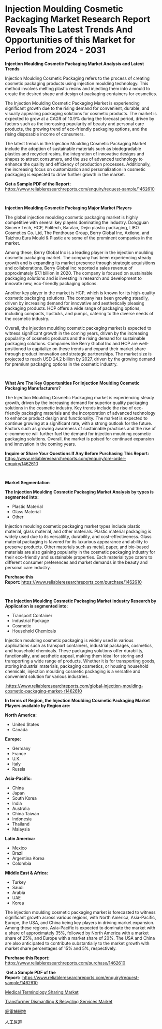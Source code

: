 <p><h1>Injection Moulding Cosmetic Packaging Market Research Report Reveals The Latest Trends And Opportunities of this Market for Period from 2024 - 2031</h1></p><p><strong>Injection Moulding Cosmetic Packaging Market Analysis and Latest Trends</strong></p>
<p><p>Injection Moulding Cosmetic Packaging refers to the process of creating cosmetic packaging products using injection moulding technology. This method involves melting plastic resins and injecting them into a mould to create the desired shape and design of packaging containers for cosmetics.</p><p>The Injection Moulding Cosmetic Packaging Market is experiencing significant growth due to the rising demand for convenient, durable, and visually appealing packaging solutions for cosmetic products. The market is expected to grow at a CAGR of 10.9% during the forecast period, driven by factors such as the increasing popularity of beauty and personal care products, the growing trend of eco-friendly packaging options, and the rising disposable income of consumers.</p><p>The latest trends in the Injection Moulding Cosmetic Packaging Market include the adoption of sustainable materials such as biodegradable plastics and recycled resins, the integration of innovative designs and shapes to attract consumers, and the use of advanced technology to enhance the quality and efficiency of production processes. Additionally, the increasing focus on customization and personalization in cosmetic packaging is expected to drive further growth in the market.</p></p>
<p><strong>Get a Sample PDF of the Report:&nbsp;</strong> <a href="https://www.reliableresearchreports.com/enquiry/request-sample/1462610">https://www.reliableresearchreports.com/enquiry/request-sample/1462610</a></p>
<p>&nbsp;</p>
<p><strong>Injection Moulding Cosmetic Packaging Major Market Players</strong></p>
<p><p>The global injection moulding cosmetic packaging market is highly competitive with several key players dominating the industry. Dongguan Sincere Tech, HCP, Politech, Baralan, Dejin plastic packaging, LIBO Cosmetics Co. Ltd, The Penthouse Group, Berry Global Inc, Axilone, and Taizhou Eura Mould & Plastic are some of the prominent companies in the market.</p><p>Among these, Berry Global Inc is a leading player in the injection moulding cosmetic packaging market. The company has been experiencing steady growth and is expanding its market presence through strategic acquisitions and collaborations. Berry Global Inc reported a sales revenue of approximately $7.1 billion in 2020. The company is focused on sustainable packaging solutions and is investing in research and development to innovate new, eco-friendly packaging options.</p><p>Another key player in the market is HCP, which is known for its high-quality cosmetic packaging solutions. The company has been growing steadily, driven by increasing demand for innovative and aesthetically pleasing packaging products. HCP offers a wide range of packaging options, including compacts, lipsticks, and pumps, catering to the diverse needs of the cosmetic industry.</p><p>Overall, the injection moulding cosmetic packaging market is expected to witness significant growth in the coming years, driven by the increasing popularity of cosmetic products and the rising demand for sustainable packaging solutions. Companies like Berry Global Inc and HCP are well-positioned to capitalize on these trends and expand their market share through product innovation and strategic partnerships. The market size is projected to reach USD 24.2 billion by 2027, driven by the growing demand for premium packaging options in the cosmetic industry.</p></p>
<p>&nbsp;</p>
<p><strong>What Are The Key Opportunities For Injection Moulding Cosmetic Packaging Manufacturers?</strong></p>
<p><p>The Injection Moulding Cosmetic Packaging market is experiencing steady growth, driven by the increasing demand for superior quality packaging solutions in the cosmetic industry. Key trends include the rise of eco-friendly packaging materials and the incorporation of advanced technology to enhance product design and functionality. The market is expected to continue growing at a significant rate, with a strong outlook for the future. Factors such as growing awareness of sustainable practices and the rise of e-commerce will further fuel the demand for injection moulding cosmetic packaging solutions. Overall, the market is poised for continued expansion and innovation in the coming years.</p></p>
<p><strong>Inquire or Share Your Questions If Any Before Purchasing This Report:</strong> <a href="https://www.reliableresearchreports.com/enquiry/pre-order-enquiry/1462610">https://www.reliableresearchreports.com/enquiry/pre-order-enquiry/1462610</a></p>
<p>&nbsp;</p>
<p><strong>Market Segmentation</strong></p>
<p><strong>The Injection Moulding Cosmetic Packaging Market Analysis by types is segmented into:</strong></p>
<p><ul><li>Plastic Material</li><li>Glass Material</li><li>Other</li></ul></p>
<p><p>Injection moulding cosmetic packaging market types include plastic material, glass material, and other materials. Plastic material packaging is widely used due to its versatility, durability, and cost-effectiveness. Glass material packaging is favored for its luxurious appearance and ability to preserve products. Other materials such as metal, paper, and bio-based materials are also gaining popularity in the cosmetic packaging industry for their eco-friendly and sustainable properties. Each material type caters to different consumer preferences and market demands in the beauty and personal care industry.</p></p>
<p><strong>Purchase this Report:&nbsp;</strong><a href="https://www.reliableresearchreports.com/purchase/1462610">https://www.reliableresearchreports.com/purchase/1462610</a></p>
<p>&nbsp;</p>
<p><strong>The Injection Moulding Cosmetic Packaging Market Industry Research by Application is segmented into:</strong></p>
<p><ul><li>Transport Container</li><li>Industrial Package</li><li>Cosmetic</li><li>Household Chemicals</li></ul></p>
<p><p>Injection moulding cosmetic packaging is widely used in various applications such as transport containers, industrial packages, cosmetics, and household chemicals. These packaging solutions offer durability, functionality, and aesthetic appeal, making them ideal for storing and transporting a wide range of products. Whether it is for transporting goods, storing industrial materials, packaging cosmetics, or housing household chemicals, injection moulding cosmetic packaging is a versatile and convenient solution for various industries.</p></p>
<p><a href="https://www.reliableresearchreports.com/global-injection-moulding-cosmetic-packaging-market-r1462610">&nbsp;https://www.reliableresearchreports.com/global-injection-moulding-cosmetic-packaging-market-r1462610</a></p>
<p><strong>In terms of Region, the Injection Moulding Cosmetic Packaging Market Players available by Region are:</strong></p>
<p>
    <p> <strong> North America: </strong>
        <ul>
            <li>United States</li>
            <li>Canada</li>
        </ul>
        </p> 
    <p> <strong> Europe: </strong>
        <ul>
            <li>Germany</li>
            <li>France</li>
            <li>U.K.</li>
            <li>Italy</li>
            <li>Russia</li>
        </ul>
        </p> 
    <p> <strong> Asia-Pacific: </strong>
        <ul>
            <li>China</li>
            <li>Japan</li>
            <li>South Korea</li>
            <li>India</li>
            <li>Australia</li>
            <li>China Taiwan</li>
            <li>Indonesia</li>
            <li>Thailand</li>
            <li>Malaysia</li>
        </ul>
        </p> 
    <p> <strong> Latin America: </strong>
        <ul>
            <li>Mexico</li>
            <li>Brazil</li>
            <li>Argentina Korea</li>
            <li>Colombia</li>
        </ul>
        </p> 
    <p> <strong> Middle East & Africa: </strong>
        <ul>
            <li>Turkey</li>
            <li>Saudi</li>
            <li>Arabia</li>
            <li>UAE</li>
            <li>Korea</li>
        </ul>
    </p>
    </p>
<p><p>The injection moulding cosmetic packaging market is forecasted to witness significant growth across various regions, with North America, Asia-Pacific, Europe, the USA, and China being key players in driving market expansion. Among these regions, Asia-Pacific is expected to dominate the market with a share of approximately 35%, followed by North America with a market share of 25%, and Europe with a market share of 20%. The USA and China are also anticipated to contribute substantially to the market growth with market share percentages of 15% and 5%, respectively.</p></p>
<p><strong>Purchase this Report: </strong><a href="https://www.reliableresearchreports.com/purchase/1462610">https://www.reliableresearchreports.com/purchase/1462610</a></p>
<p>&nbsp;<strong>Get a Sample PDF of the Report:&nbsp;&nbsp;</strong><a href="https://www.reliableresearchreports.com/enquiry/request-sample/1462610">https://www.reliableresearchreports.com/enquiry/request-sample/1462610</a></p>
<p><strong></strong></p>
<p><p><a href="https://www.linkedin.com/pulse/medical-terminology-sharing-market-size-reveals-best-rysvc">Medical Terminology Sharing Market</a></p><p><a href="https://www.linkedin.com/pulse/transformer-dismantling-amp-recycling-servicesnbspmarket-focuses-eegse">Transformer Dismantling & Recycling Services Market</a></p><p><a href="https://github.com/DwightHuels1/Market-Research-Report-List-1/blob/main/502214557903.md">筋電補綴物</a></p><p><a href="https://github.com/tanyaali3/Market-Research-Report-List-1/blob/main/561583557902.md">人工尿道</a></p></p>